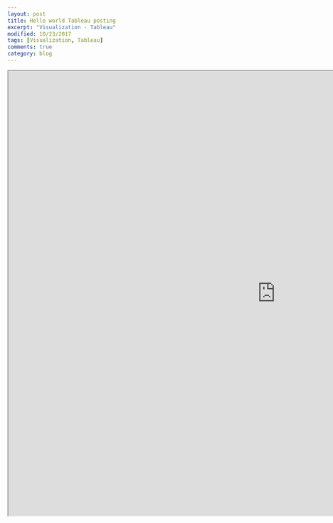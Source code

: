 ```yaml
---
layout: post
title: Hello world Tableau posting
excerpt: "Visualization - Tableau"
modified: 10/23/2017
tags: [Visualization, Tableau]
comments: true
category: blog
---  
```



<iframe src="https://public.tableau.com/profile/san.wang#!/vizhome/GTSRB_Result_Viz/GTSRB" width="1200" height="1000"></iframe>
